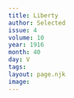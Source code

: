 ```yaml
---
title: Liberty
author: Selected
issue: 4
volume: 10
year: 1916
month: 40
day: V
tags:
layout: page.njk
image:
---
```

